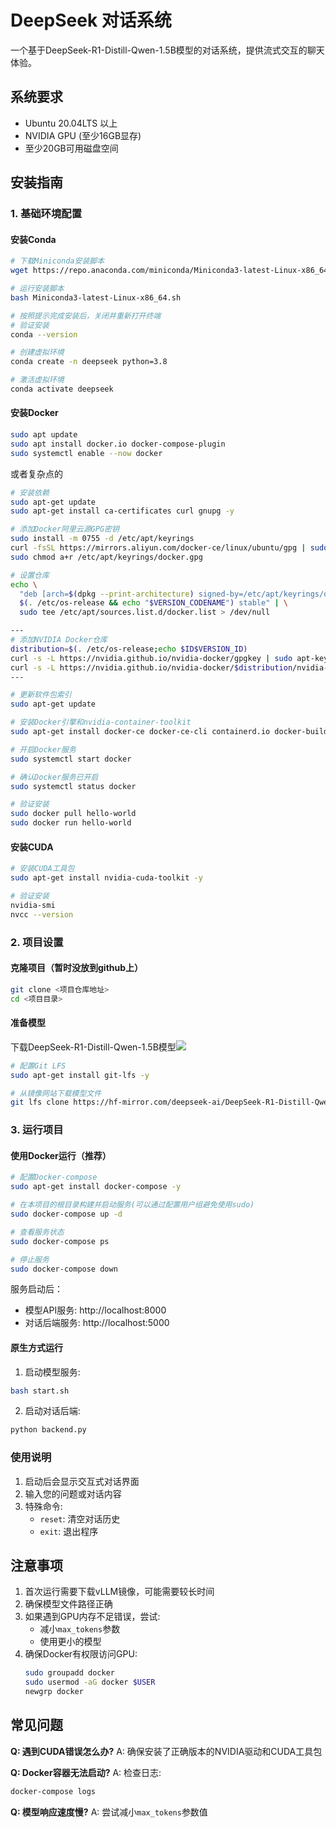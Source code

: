 # DeepSeek 对话系统

一个基于DeepSeek-R1-Distill-Qwen-1.5B模型的对话系统，提供流式交互的聊天体验。

## 系统要求

- Ubuntu 20.04LTS 以上
- NVIDIA GPU (至少16GB显存)
- 至少20GB可用磁盘空间

## 安装指南

### 1. 基础环境配置

#### 安装Conda

```bash
# 下载Miniconda安装脚本
wget https://repo.anaconda.com/miniconda/Miniconda3-latest-Linux-x86_64.sh

# 运行安装脚本
bash Miniconda3-latest-Linux-x86_64.sh

# 按照提示完成安装后，关闭并重新打开终端
# 验证安装
conda --version

# 创建虚拟环境
conda create -n deepseek python=3.8

# 激活虚拟环境
conda activate deepseek
```

#### 安装Docker
```bash
sudo apt update
sudo apt install docker.io docker-compose-plugin
sudo systemctl enable --now docker
```
或者复杂点的
```bash
# 安装依赖
sudo apt-get update
sudo apt-get install ca-certificates curl gnupg -y

# 添加Docker阿里云源GPG密钥
sudo install -m 0755 -d /etc/apt/keyrings
curl -fsSL https://mirrors.aliyun.com/docker-ce/linux/ubuntu/gpg | sudo gpg --dearmor -o /etc/apt/keyrings/docker.gpg
sudo chmod a+r /etc/apt/keyrings/docker.gpg

# 设置仓库
echo \
  "deb [arch=$(dpkg --print-architecture) signed-by=/etc/apt/keyrings/docker.gpg] https://download.docker.com/linux/ubuntu \
  $(. /etc/os-release && echo "$VERSION_CODENAME") stable" | \
  sudo tee /etc/apt/sources.list.d/docker.list > /dev/null

---
# 添加NVIDIA Docker仓库
distribution=$(. /etc/os-release;echo $ID$VERSION_ID)
curl -s -L https://nvidia.github.io/nvidia-docker/gpgkey | sudo apt-key add -
curl -s -L https://nvidia.github.io/nvidia-docker/$distribution/nvidia-docker.list | sudo tee /etc/apt/sources.list.d/nvidia-docker.list
---

# 更新软件包索引
sudo apt-get update

# 安装Docker引擎和nvidia-container-toolkit
sudo apt-get install docker-ce docker-ce-cli containerd.io docker-buildx-plugin docker-compose-plugin -y

# 开启Docker服务
sudo systemctl start docker

# 确认Docker服务已开启
sudo systemctl status docker

# 验证安装
sudo docker pull hello-world
sudo docker run hello-world
```

#### 安装CUDA

```bash
# 安装CUDA工具包
sudo apt-get install nvidia-cuda-toolkit -y

# 验证安装
nvidia-smi
nvcc --version
```

### 2. 项目设置

#### 克隆项目（暂时没放到github上）

```bash
git clone <项目仓库地址>
cd <项目目录>
```

#### 准备模型

下载DeepSeek-R1-Distill-Qwen-1.5B模型![](https://hf-mirror.com/deepseek-ai/DeepSeek-R1-Distill-Qwen-1.5B/tree/main)
```bash
# 配置Git LFS
sudo apt-get install git-lfs -y

# 从镜像网站下载模型文件
git lfs clone https://hf-mirror.com/deepseek-ai/DeepSeek-R1-Distill-Qwen-1.5B
```

### 3. 运行项目

#### 使用Docker运行（推荐）

```bash
# 配置Docker-compose
sudo apt-get install docker-compose -y

# 在本项目的根目录构建并启动服务(可以通过配置用户组避免使用sudo)
sudo docker-compose up -d

# 查看服务状态
sudo docker-compose ps

# 停止服务
sudo docker-compose down
```

服务启动后：
- 模型API服务: http://localhost:8000
- 对话后端服务: http://localhost:5000

#### 原生方式运行

1. 启动模型服务:

```bash
bash start.sh
```

2. 启动对话后端:

```bash
python backend.py
```

### 使用说明

1. 启动后会显示交互式对话界面
2. 输入您的问题或对话内容
3. 特殊命令:
   - `reset`: 清空对话历史
   - `exit`: 退出程序

## 注意事项

1. 首次运行需要下载vLLM镜像，可能需要较长时间
2. 确保模型文件路径正确
3. 如果遇到GPU内存不足错误，尝试:
   - 减小`max_tokens`参数
   - 使用更小的模型
4. 确保Docker有权限访问GPU:
   ```bash
   sudo groupadd docker
   sudo usermod -aG docker $USER
   newgrp docker
   ```

## 常见问题

**Q: 遇到CUDA错误怎么办?**
A: 确保安装了正确版本的NVIDIA驱动和CUDA工具包

**Q: Docker容器无法启动?**
A: 检查日志:
```bash
docker-compose logs
```

**Q: 模型响应速度慢?**
A: 尝试减小`max_tokens`参数值